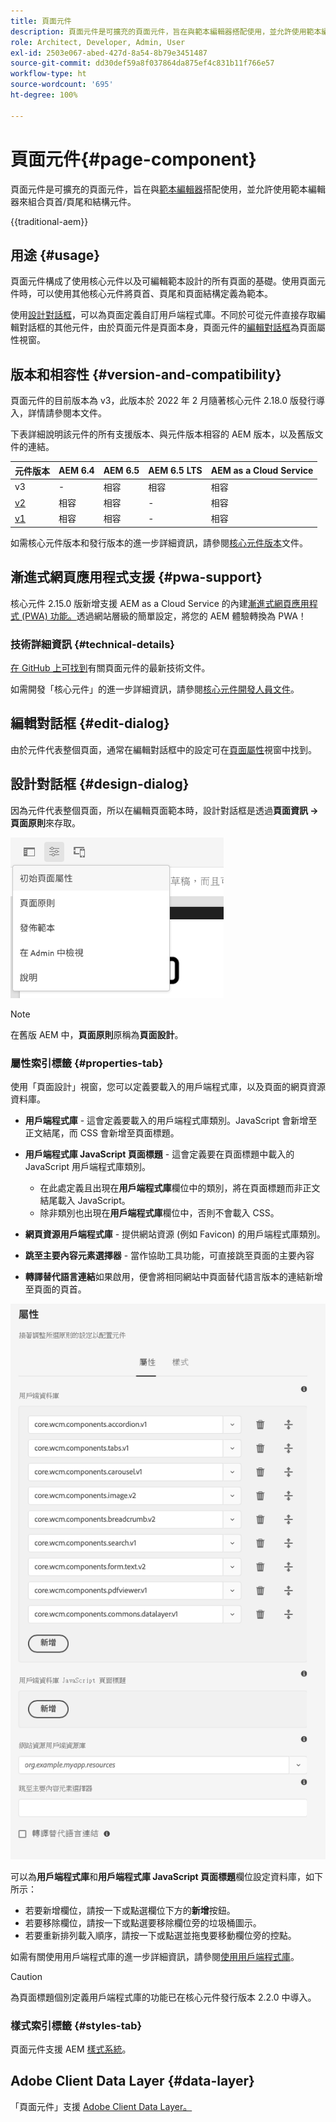 ```yaml
---
title: 頁面元件
description: 頁面元件是可擴充的頁面元件，旨在與範本編輯器搭配使用，並允許使用範本編輯器來組合頁首/頁尾和結構元件。
role: Architect, Developer, Admin, User
exl-id: 2503e067-abed-427d-8a54-8b79e3451487
source-git-commit: dd30def59a8f037864da875ef4c831b11f766e57
workflow-type: ht
source-wordcount: '695'
ht-degree: 100%

---
```



# 頁面元件{#page-component}

頁面元件是可擴充的頁面元件，旨在與[範本編輯器](https://experienceleague.adobe.com/docs/experience-manager-cloud-service/sites/authoring/features/templates.html)搭配使用，並允許使用範本編輯器來組合頁首/頁尾和結構元件。

{{traditional-aem}}

## 用途 {#usage}

頁面元件構成了使用核心元件以及可編輯範本設計的所有頁面的基礎。使用頁面元件時，可以使用其他核心元件將頁首、頁尾和頁面結構定義為範本。

使用[設計對話框](#design-dialog)，可以為頁面定義自訂用戶端程式庫。不同於可從元件直接存取編輯對話框的其他元件，由於頁面元件是頁面本身，頁面元件的[編輯對話框](#edit-dialog)為頁面屬性視窗。

## 版本和相容性 {#version-and-compatibility}

頁面元件的目前版本為 v3，此版本於 2022 年 2 月隨著核心元件 2.18.0 版發行導入，詳情請參閱本文件。

下表詳細說明該元件的所有支援版本、與元件版本相容的 AEM 版本，以及舊版文件的連結。

| 元件版本 | AEM 6.4 | AEM 6.5 | AEM 6.5 LTS | AEM as a Cloud Service |
|---|---|---|---|---|
| v3 | - | 相容 | 相容 | 相容 |
| [v2](v2/page.md) | 相容 | 相容 | - | 相容 |
| [v1](v1/page-v1.md) | 相容 | 相容 | - | 相容 |

如需核心元件版本和發行版本的進一步詳細資訊，請參閱[核心元件版本](/help/versions.md)文件。

## 漸進式網頁應用程式支援 {#pwa-support}

核心元件 2.15.0 版新增支援 AEM as a Cloud Service 的內建[漸進式網頁應用程式 (PWA) 功能。](https://experienceleague.adobe.com/docs/experience-manager-cloud-service/sites/authoring/features/enable-pwa.html)透過網站層級的簡單設定，將您的 AEM 體驗轉換為 PWA！

### 技術詳細資訊 {#technical-details}

[在 GitHub 上可找到](https://adobe.com/go/aem_cmp_tech_page_v3)有關頁面元件的最新技術文件。

如需開發「核心元件」的進一步詳細資訊，請參閱[核心元件開發人員文件](/help/developing/overview.md)。

## 編輯對話框 {#edit-dialog}

由於元件代表整個頁面，通常在編輯對話框中的設定可在[頁面屬性](https://experienceleague.adobe.com/docs/experience-manager-cloud-service/sites/authoring/fundamentals/page-properties.html)視窗中找到。

## 設計對話框 {#design-dialog}

因為元件代表整個頁面，所以在編輯頁面範本時，設計對話框是透過&#x200B;**頁面資訊 -> 頁面原則**&#x200B;來存取。

![頁面原則](/help/assets/page-policy.png)

>[!NOTE]
>
>在舊版 AEM 中，**頁面原則**&#x200B;原稱為&#x200B;**頁面設計**。

### 屬性索引標籤 {#properties-tab}

使用「頁面設計」視窗，您可以定義要載入的用戶端程式庫，以及頁面的網頁資源資料庫。

* **用戶端程式庫** - 這會定義要載入的用戶端程式庫類別。JavaScript 會新增至正文結尾，而 CSS 會新增至頁面標題。
* **用戶端程式庫 JavaScript 頁面標題** - 這會定義要在頁面標題中載入的 JavaScript 用戶端程式庫類別。
   * 在此處定義且出現在&#x200B;**用戶端程式庫**&#x200B;欄位中的類別，將在頁面標題而非正文結尾載入 JavaScript。
   * 除非類別也出現在&#x200B;**用戶端程式庫**&#x200B;欄位中，否則不會載入 CSS。

* **網頁資源用戶端程式庫** - 提供網站資源 (例如 Favicon) 的用戶端程式庫類別。

* **跳至主要內容元素選擇器** - 當作協助工具功能，可直接跳至頁面的主要內容

* **轉譯替代語言連結**&#x200B;如果啟用，便會將相同網站中頁面替代語言版本的連結新增至頁面的頁首。

![頁面元件設計對話框](/help/assets/page-design.png)

可以為&#x200B;**用戶端程式庫**&#x200B;和&#x200B;**用戶端程式庫 JavaScript 頁面標題**&#x200B;欄位設定資料庫，如下所示：

* 若要新增欄位，請按一下或點選欄位下方的&#x200B;**新增**&#x200B;按鈕。
* 若要移除欄位，請按一下或點選要移除欄位旁的垃圾桶圖示。
* 若要重新排列載入順序，請按一下或點選並拖曳要移動欄位旁的控點。

如需有關使用用戶端程式庫的進一步詳細資訊，請參閱[使用用戶端程式庫](https://helpx.adobe.com/tw/experience-manager/6-5/sites/developing/using/clientlibs.html)。

>[!CAUTION]
>
>為頁面標題個別定義用戶端程式庫的功能已在核心元件發行版本 2.2.0 中導入。

### 樣式索引標籤 {#styles-tab}

頁面元件支援 AEM [樣式系統](/help/get-started/authoring.md#component-styling)。

## Adobe Client Data Layer {#data-layer}

「頁面元件」支援 [Adobe Client Data Layer。](/help/developing/data-layer/overview.md)
